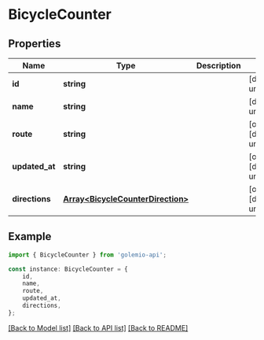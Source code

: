 # BicycleCounter


## Properties

Name | Type | Description | Notes
------------ | ------------- | ------------- | -------------
**id** | **string** |  | [default to undefined]
**name** | **string** |  | [default to undefined]
**route** | **string** |  | [optional] [default to undefined]
**updated_at** | **string** |  | [optional] [default to undefined]
**directions** | [**Array&lt;BicycleCounterDirection&gt;**](BicycleCounterDirection.md) |  | [optional] [default to undefined]

## Example

```typescript
import { BicycleCounter } from 'golemio-api';

const instance: BicycleCounter = {
    id,
    name,
    route,
    updated_at,
    directions,
};
```

[[Back to Model list]](../README.md#documentation-for-models) [[Back to API list]](../README.md#documentation-for-api-endpoints) [[Back to README]](../README.md)
